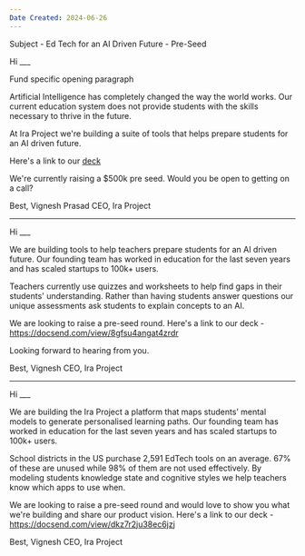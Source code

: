 ```yaml
---
Date Created: 2024-06-26
---
```

Subject - Ed Tech for an AI Driven Future - Pre-Seed

Hi ___

Fund specific opening paragraph

Artificial Intelligence has completely changed the way the world works. Our current education system does not provide students with the skills necessary to thrive in the future. 

At Ira Project we're building a suite of tools that helps prepare students for an AI driven future. 

Here's a link to our [deck](https://docsend.com/view/8gfsu4angat4zrdr)

We're currently raising a $500k pre seed. Would you be open to getting on a call? 

Best, 
Vignesh Prasad
CEO, Ira Project

-----

Hi ___ 

We are building tools to help teachers prepare students for an AI driven future. Our founding team has worked in education for the last seven years and has scaled startups to 100k+ users.

Teachers currently use quizzes and worksheets to help find gaps in their students' understanding. Rather than having students answer questions our unique assessments ask students to explain concepts to an AI. 

We are looking to raise a pre-seed round. Here's a link to our deck - https://docsend.com/view/8gfsu4angat4zrdr

Looking forward to hearing from you.

Best, 
Vignesh 
CEO, Ira Project

-----

Hi ___ 

We are building the Ira Project a platform that maps students’ mental models to generate personalised learning paths. Our founding team has worked in education for the last seven years and has scaled startups to 100k+ users.

School districts in the US purchase 2,591 EdTech tools on an average. 67% of these are unused while 98% of them are not used effectively. By modeling students knowledge state and cognitive styles we help teachers know which apps to use when.

We are looking to raise a pre-seed round and would love to show you what we're building and share our product vision. Here's a link to our deck - https://docsend.com/view/dkz7r2ju38ec6jzj

Best, 
Vignesh 
CEO, Ira Project

